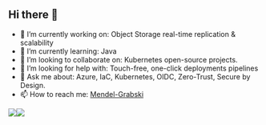 ## Hi there 👋

<!--
**grabskimm/grabskimm** is a ✨ _special_ ✨ repository because its `README.md` (this file) appears on your GitHub profile.
-->

- 🔭 I’m currently working on: Object Storage real-time replication & scalability 
- 🌱 I’m currently learning: Java
- 👯 I’m looking to collaborate on: Kubernetes open-source projects.
- 🤔 I’m looking for help with: Touch-free, one-click deployments pipelines 
- 💬 Ask me about: Azure, IaC, Kubernetes, OIDC, Zero-Trust, Secure by Design.
- 📫 How to reach me: [Mendel-Grabski](https://www.linkedin.com/in/mendel-grabski/)

<img src="https://github-readme-stats.vercel.app/api/top-langs/?username=grabskimm&show_icons=true&hide_border=true&layout=compact&langs_count=8&theme=dark&bg_color=0d1117"><img src="https://github-readme-stats.vercel.app/api?username=grabskimm&show_icons=true&count_private=true&include_all_commits=true&theme=dark&bg_color=0d1117">
